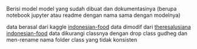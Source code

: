 Berisi model model yang sudah dibuat dan dokumentasinya (berupa notebook jupyter atau readme dengan nama sama dengan modelnya)

data berasal dari kaggle [indonesian-food](https://kaggle.com/datasets/f06dcf67011b5bb9de3102b7e151986dfa18bb82c4a8b0b7c13b045f1539d90e) data dimodif dari [theresalusiana indonesian-food](https://www.kaggle.com/datasets/theresalusiana/indonesian-food) data dikurangi classnya dengan drop class gudheg dan men-rename nama folder class yang tidak konsisten
